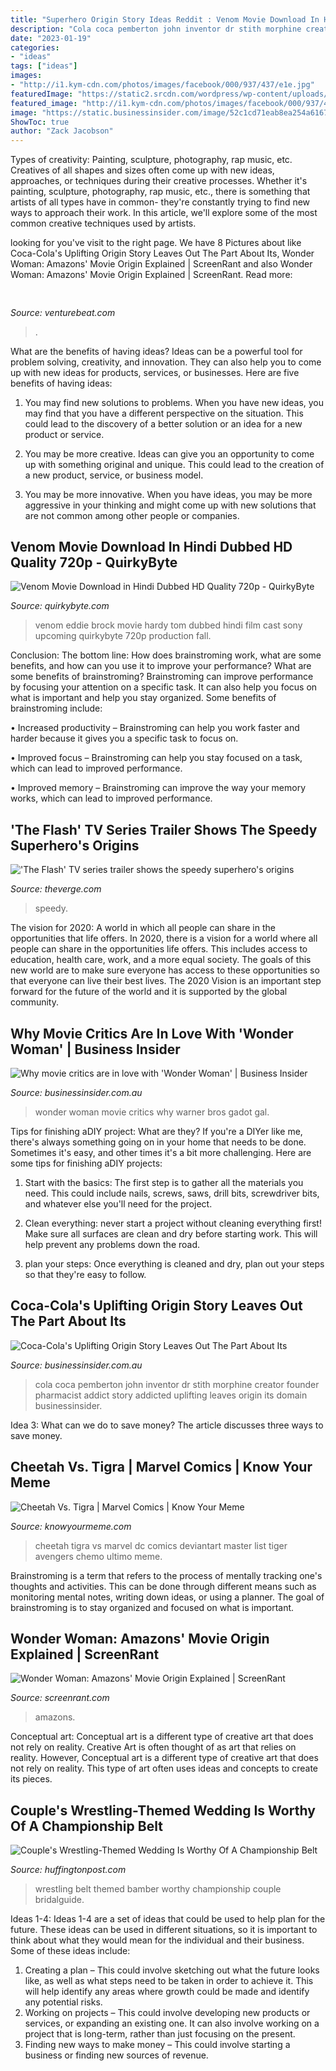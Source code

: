 ```yaml
---
title: "Superhero Origin Story Ideas Reddit : Venom Movie Download In Hindi Dubbed Hd Quality 720p"
description: "Cola coca pemberton john inventor dr stith morphine creator founder pharmacist addict story addicted uplifting leaves origin its domain businessinsider"
date: "2023-01-19"
categories:
- "ideas"
tags: ["ideas"]
images:
- "http://i1.kym-cdn.com/photos/images/facebook/000/937/437/e1e.jpg"
featuredImage: "https://static2.srcdn.com/wordpress/wp-content/uploads/2017/05/Wonder-Woman-Movie-Spoilers-Ending.jpg"
featured_image: "http://i1.kym-cdn.com/photos/images/facebook/000/937/437/e1e.jpg"
image: "https://static.businessinsider.com/image/52c1cd71eab8ea254a6167bf/image.jpg"
ShowToc: true
author: "Zack Jacobson"
---
```



Types of creativity: Painting, sculpture, photography, rap music, etc.
Creatives of all shapes and sizes often come up with new ideas, approaches, or techniques during their creative processes. Whether it's painting, sculpture, photography, rap music, etc., there is something that artists of all types have in common- they're constantly trying to find new ways to approach their work. In this article, we'll explore some of the most common creative techniques used by artists.

	

		
looking for  you've visit to the right page. We have 8 Pictures about  like Coca-Cola&#039;s Uplifting Origin Story Leaves Out The Part About Its, Wonder Woman: Amazons&#039; Movie Origin Explained | ScreenRant and also Wonder Woman: Amazons&#039; Movie Origin Explained | ScreenRant. Read more:
		
    
## 

<img loading=lazy src="https://venturebeat.com/wp-content/uploads/2020/04/superplus-Hills_of_Steel_2_GamePlay.jpg?w=800" onerror="this.onerror=null;this.src='https://tse1.mm.bing.net/th?id=OIP.CIn9d4yIJMVcFRsH4AdGBgHaDt&amp;pid=15.1';" alt="">

_Source: venturebeat.com_

>. 

	

What are the benefits of having ideas?
Ideas can be a powerful tool for problem solving, creativity, and innovation. They can also help you to come up with new ideas for products, services, or businesses. Here are five benefits of having ideas:
1. You may find new solutions to problems. When you have new ideas, you may find that you have a different perspective on the situation. This could lead to the discovery of a better solution or an idea for a new product or service.

2. You may be more creative. Ideas can give you an opportunity to come up with something original and unique. This could lead to the creation of a new product, service, or business model.

3. You may be more innovative. When you have ideas, you may be more aggressive in your thinking and might come up with new solutions that are not common among other people or companies.

    
## Venom Movie Download In Hindi Dubbed HD Quality 720p - QuirkyByte

<img loading=lazy src="https://www.quirkybyte.com/wp-content/uploads/2018/08/venom-tom-hardy-1.jpg" onerror="this.onerror=null;this.src='https://tse3.mm.bing.net/th?id=OIP.ZfLoOne4-YNISmFuck_iQwHaEK&amp;pid=15.1';" alt="Venom Movie Download in Hindi Dubbed HD Quality 720p - QuirkyByte">

_Source: quirkybyte.com_

>venom eddie brock movie hardy tom dubbed hindi film cast sony upcoming quirkybyte 720p production fall. 

	

Conclusion: The bottom line: How does brainstroming work, what are some benefits, and how can you use it to improve your performance?
What are some benefits of brainstroming?
Brainstroming can improve performance by focusing your attention on a specific task. It can also help you focus on what is important and help you stay organized. Some benefits of brainstroming include:

• Increased productivity – Brainstroming can help you work faster and harder because it gives you a specific task to focus on.

• Improved focus – Brainstroming can help you stay focused on a task, which can lead to improved performance.

• Improved memory – Brainstroming can improve the way your memory works, which can lead to improved performance.

    
## &#039;The Flash&#039; TV Series Trailer Shows The Speedy Superhero&#039;s Origins

<img loading=lazy src="https://cdn.vox-cdn.com/thumbor/4VvgstanzE8CzpHdGaMVPIi0nZg=/0x0:1099x733/1520x1013/filters:focal(0x0:1099x733)/cdn.vox-cdn.com/uploads/chorus_image/image/33087963/the-flash.0.jpg" onerror="this.onerror=null;this.src='https://tse3.mm.bing.net/th?id=OIP.cnfd4Lss1eg5skRfCSKWHQHaE7&amp;pid=15.1';" alt="&#039;The Flash&#039; TV series trailer shows the speedy superhero&#039;s origins">

_Source: theverge.com_

>speedy. 

	

The vision for 2020: A world in which all people can share in the opportunities that life offers.
In 2020, there is a vision for a world where all people can share in the opportunities life offers. This includes access to education, health care, work, and a more equal society. The goals of this new world are to make sure everyone has access to these opportunities so that everyone can live their best lives. The 2020 Vision is an important step forward for the future of the world and it is supported by the global community.

    
## Why Movie Critics Are In Love With &#039;Wonder Woman&#039; | Business Insider

<img loading=lazy src="https://static.businessinsider.com/image/592d8f3eb74af4aa328b4bf6/image.jpg" onerror="this.onerror=null;this.src='https://tse3.mm.bing.net/th?id=OIP.pe_dGxXflbkscOdv9OjcEwHaFj&amp;pid=15.1';" alt="Why movie critics are in love with &#039;Wonder Woman&#039; | Business Insider">

_Source: businessinsider.com.au_

>wonder woman movie critics why warner bros gadot gal. 

	

Tips for finishing aDIY project: What are they?
If you're a DIYer like me, there's always something going on in your home that needs to be done. Sometimes it's easy, and other times it's a bit more challenging. Here are some tips for finishing aDIY projects:
1. Start with the basics: The first step is to gather all the materials you need. This could include nails, screws, saws, drill bits, screwdriver bits, and whatever else you'll need for the project.

2. Clean everything: never start a project without cleaning everything first! Make sure all surfaces are clean and dry before starting work. This will help prevent any problems down the road.

3. plan your steps: Once everything is cleaned and dry, plan out your steps so that they're easy to follow.

    
## Coca-Cola&#039;s Uplifting Origin Story Leaves Out The Part About Its

<img loading=lazy src="https://static.businessinsider.com/image/52c1cd71eab8ea254a6167bf/image.jpg" onerror="this.onerror=null;this.src='https://tse4.mm.bing.net/th?id=OIP.YXP0BbwWhFJFP_Jh11PCrwAAAA&amp;pid=15.1';" alt="Coca-Cola&#039;s Uplifting Origin Story Leaves Out The Part About Its">

_Source: businessinsider.com.au_

>cola coca pemberton john inventor dr stith morphine creator founder pharmacist addict story addicted uplifting leaves origin its domain businessinsider. 

	

Idea 3: What can we do to save money?
The article discusses three ways to save money.

    
## Cheetah Vs. Tigra | Marvel Comics | Know Your Meme

<img loading=lazy src="http://i1.kym-cdn.com/photos/images/facebook/000/937/437/e1e.jpg" onerror="this.onerror=null;this.src='https://tse4.mm.bing.net/th?id=OIP.vRfZKvXWTTr_RwoEe89L6wHaLK&amp;pid=15.1';" alt="Cheetah Vs. Tigra | Marvel Comics | Know Your Meme">

_Source: knowyourmeme.com_

>cheetah tigra vs marvel dc comics deviantart master list tiger avengers chemo ultimo meme. 

	

Brainstroming is a term that refers to the process of mentally tracking one's thoughts and activities. This can be done through different means such as monitoring mental notes, writing down ideas, or using a planner. The goal of brainstroming is to stay organized and focused on what is important.

    
## Wonder Woman: Amazons&#039; Movie Origin Explained | ScreenRant

<img loading=lazy src="https://static2.srcdn.com/wordpress/wp-content/uploads/2017/05/Wonder-Woman-Movie-Spoilers-Ending.jpg" onerror="this.onerror=null;this.src='https://tse2.mm.bing.net/th?id=OIP.xjqMC-Zd2mRAexuZ8i3CVgHaDt&amp;pid=15.1';" alt="Wonder Woman: Amazons&#039; Movie Origin Explained | ScreenRant">

_Source: screenrant.com_

>amazons. 

	

Conceptual art: Conceptual art is a different type of creative art that does not rely on reality.
Creative Art is often thought of as art that relies on reality. However, Conceptual art is a different type of creative art that does not rely on reality. This type of art often uses ideas and concepts to create its pieces.

    
## Couple&#039;s Wrestling-Themed Wedding Is Worthy Of A Championship Belt

<img loading=lazy src="http://i.huffpost.com/gadgets/slideshows/331791/slide_331791_3287810_free.jpg" onerror="this.onerror=null;this.src='https://tse1.mm.bing.net/th?id=OIP.KW6m4bCyZIWZFQElapgtqwHaLH&amp;pid=15.1';" alt="Couple&#039;s Wrestling-Themed Wedding Is Worthy Of A Championship Belt">

_Source: huffingtonpost.com_

>wrestling belt themed bamber worthy championship couple bridalguide. 

	

Ideas 1-4:
Ideas 1-4 are a set of ideas that could be used to help plan for the future. These ideas can be used in different situations, so it is important to think about what they would mean for the individual and their business. Some of these ideas include:
1. Creating a plan – This could involve sketching out what the future looks like, as well as what steps need to be taken in order to achieve it. This will help identify any areas where growth could be made and identify any potential risks. 
2. Working on projects – This could involve developing new products or services, or expanding an existing one. It can also involve working on a project that is long-term, rather than just focusing on the present. 
3. Finding new ways to make money – This could involve starting a business or finding new sources of revenue.

